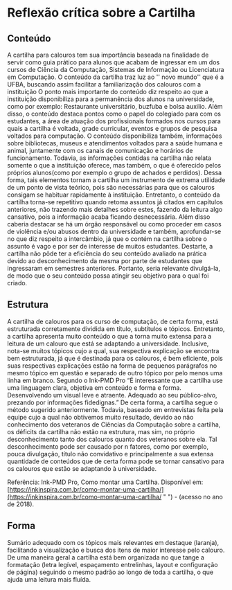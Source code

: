 Reflexão crítica sobre a Cartilha
=================================

Conteúdo
--------

A cartilha para calouros tem sua importância baseada na finalidade de servir como guia prático para alunos que acabam de ingressar em um dos cursos de Ciência da Computação, Sistemas de Informação ou Licenciatura em Computação. O conteúdo da cartilha traz luz ao '' novo mundo'' que é a UFBA, buscando assim facilitar a familiarização dos calouros com a instituição
	O ponto mais importante do conteúdo diz respeito ao que a instituição disponibiliza para a permanência dos alunos na universidade, como por exemplo: Restaurante universitário, buzfuba e bolsa auxilio. Além disso, o conteúdo destaca pontos como o papel do colegiado para com os estudantes, a área de atuação dos profissionais formados nos cursos para quais a cartilha é voltada, grade curricular, eventos e grupos de pesquisa voltados para computação. O conteúdo disponibiliza também, informações sobre bibliotecas, museus e atendimentos voltados para a saúde humana e animal, juntamente com os canais de comunicação e horários de funcionamento. Todavia, as informações contidas na cartilha não relata somente o que a instituição oferece, mas também, o que é oferecido pelos próprios alunos(como por exemplo o grupo de achados e perdidos). Dessa forma, tais elementos tornam a cartilha um instrumento de extrema utilidade de um ponto de vista teórico, pois são necessárias para que os calouros consigam se habituar rapidamente à instituição.
	Entretanto, o conteúdo da cartilha torna-se repetitivo quando retoma assuntos já citados em capítulos anteriores, não trazendo mais detalhes sobre estes, fazendo da leitura algo cansativo, pois a informação acaba ficando desnecessária. Além disso caberia destacar se há um órgão responsável ou como proceder em casos de violência e/ou abusos dentro da universidade e também, aprofundar-se no que diz respeito a intercâmbio, já que o contém na cartilha sobre o assunto é vago e por ser de interesse de muitos estudantes.
Destarte, a cartilha não pôde ter a eficiência do seu conteúdo avaliado na prática devido ao desconhecimento da mesma por parte de estudantes que ingressaram em semestres anteriores. Portanto, seria relevante divulgá-la, de modo que o seu conteúdo possa atingir seu objetivo para o qual foi criado.

Estrutura
---------

A cartilha de calouros para os curso de computação, de certa forma, está estruturada corretamente dividida em título, subtítulos e tópicos. Entretanto, a cartilha apresenta muito conteúdo o que a torna muito extensa para a leitura de um calouro que está se adaptando a universidade.
	Inclusive, nota-se muitos tópicos cujo a qual, sua respectiva explicação se encontra bem estruturada, já que é destinada para os calouros, é bem eficiente, pois suas respectivas explicações estão na forma de pequenos parágrafos no mesmo tópico em questão e separado de outro tópico por pelo menos uma linha em branco.
	Segundo o Ink-PMD Pro “É interessante que a cartilha use uma linguagem clara, objetiva em conteúdo e forma e forma. Desenvolvendo um visual leve e atraente. Adequado ao seu público-alvo, prezando por informações fidedignas.”
	De certa forma, a cartilha segue o método sugerido anteriormente. Todavia, baseado em entrevistas feita pela equipe cujo a qual não obtivemos muito resultado, devido ao não conhecimento dos veteranos de Ciências da Computação sobre a cartilha, os déficits da cartilha não estão na estrutura, mas sim, no próprio desconhecimento tanto dos calouros quanto dos veteranos sobre ela. Tal desconhecimento pode ser causado por n fatores, como por exemplo, pouca divulgação, título não convidativo e principalmente a sua extensa quantidade de conteúdos que de certa forma pode se tornar cansativo para os calouros que estão se adaptando à universidade.

Referência:
Ink-PMD Pro, Como montar uma Cartilha. Disponível em: [https://inkinspira.com.br/como-montar-uma-cartilha/](https://inkinspira.com.br/como-montar-uma-cartilha/ " ") - (acesso no ano de 2018).

Forma
-----

Sumário adequado com os tópicos mais relevantes em destaque (laranja), facilitando a visualização e busca dos itens de maior interesse pelo calouro.
De uma maneira geral a cartilha está bem organizada no que tange a formatação (letra legível, espaçamento entrelinhas, layout e configuração de página) seguindo o mesmo padrão ao longo de toda a cartilha, o que ajuda uma leitura mais fluída.

